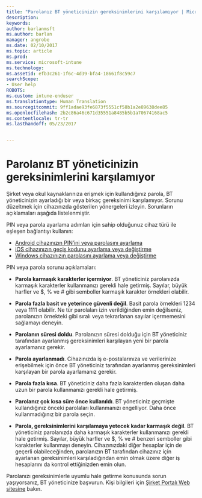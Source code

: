 ```yaml
---
title: "Parolanız BT yöneticinizin gereksinimlerini karşılamıyor | Microsoft Docs"
description: 
keywords: 
author: barlanmsft
ms.author: barlan
manager: angrobe
ms.date: 02/10/2017
ms.topic: article
ms.prod: 
ms.service: microsoft-intune
ms.technology: 
ms.assetid: efb3c261-1f6c-4d39-bfa4-18661f8c59c7
searchScope:
- User help
ROBOTS: 
ms.custom: intune-enduser
ms.translationtype: Human Translation
ms.sourcegitcommit: 9ff1adae93fe6873f5551cf58b1a2e89638dee85
ms.openlocfilehash: 2b2c86a46c671d35551a8485b5b1a70674168ac5
ms.contentlocale: tr-tr
ms.lasthandoff: 05/23/2017


---
```


# <a name="your-password-does-not-meet-your-it-admins-requirements"></a>Parolanız BT yöneticinizin gereksinimlerini karşılamıyor

Şirket veya okul kaynaklarınıza erişmek için kullandığınız parola, BT yöneticinizin ayarladığı bir veya birkaç gereksinimi karşılamıyor. Sorunu düzeltmek için cihazınızda gösterilen yönergeleri izleyin. Sorunların açıklamaları aşağıda listelenmiştir.

PIN veya parola ayarlama adımları için sahip olduğunuz cihaz türü ile eşleşen bağlantıyı kullanın:

- [Android cihazınızın PIN’ini veya parolasını ayarlama](set-your-pin-or-password-android.md)
- [iOS cihazınızın geçiş kodunu ayarlama veya değiştirme](set-or-change-your-passcode-ios.md)
- [Windows cihazınızın parolasını ayarlama veya değiştirme](set-or-change-your-password-windows.md)

PIN veya parola sorunu açıklamaları:

- **Parola karmaşık karakterler içermiyor**. BT yöneticiniz parolanızda karmaşık karakterler kullanmanızı gerekli hale getirmiş. Sayılar, büyük harfler ve $, % ve # gibi semboller karmaşık karakter örnekleri olabilir.

- **Parola fazla basit ve yeterince güvenli değil**. Basit parola örnekleri 1234 veya 1111 olabilir. Ne tür parolaları izin verildiğinden emin değilseniz, parolanızın örnekteki gibi sıralı veya tekrarlanan sayılar içermemesini sağlamayı deneyin.

- **Parolanın süresi doldu**. Parolanızın süresi dolduğu için BT yöneticiniz tarafından ayarlanmış gereksinimleri karşılayan yeni bir parola ayarlamanız gerekir.

- **Parola ayarlanmadı**. Cihazınızda iş e-postalarınıza ve verilerinize erişebilmek için önce BT yöneticiniz tarafından ayarlanmış gereksinimleri karşılayan bir parola ayarlamanız gerekir.

- **Parola fazla kısa**. BT yöneticiniz daha fazla karakterden oluşan daha uzun bir parola kullanmanızı gerekli hale getirmiş.

- **Parolanız çok kısa süre önce kullanıldı**. BT yöneticiniz geçmişte kullandığınız önceki parolaları kullanmanızı engelliyor. Daha önce kullanmadığınız bir parola seçin.

- **Parola, gereksinimlerini karşılamaya yetecek kadar karmaşık değil**. BT yöneticiniz parolanızda daha karmaşık karakterler kullanmanızı gerekli hale getirmiş. Sayılar, büyük harfler ve $, % ve # benzeri semboller gibi karakterler kullanmayı deneyin. Cihazınızdaki diğer hesaplar için de geçerli olabileceğinden, parolanızın BT tarafından cihazınız için ayarlanan gereksinimleri karşıladığından emin olmak üzere diğer iş hesaplarını da kontrol ettiğinizden emin olun.

Parolanızı gereksinimlerle uyumlu hale getirme konusunda sorun yaşıyorsanız, BT yöneticinize başvurun. Kişi bilgileri için [Şirket Portalı Web sitesine](http://portal.manage.microsoft.com) bakın.

